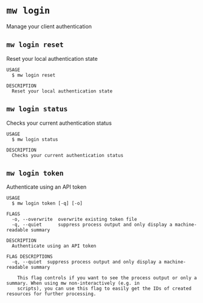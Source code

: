 `mw login`
==========

Manage your client authentication





## `mw login reset`

Reset your local authentication state

```
USAGE
  $ mw login reset

DESCRIPTION
  Reset your local authentication state
```

## `mw login status`

Checks your current authentication status

```
USAGE
  $ mw login status

DESCRIPTION
  Checks your current authentication status
```

## `mw login token`

Authenticate using an API token

```
USAGE
  $ mw login token [-q] [-o]

FLAGS
  -o, --overwrite  overwrite existing token file
  -q, --quiet      suppress process output and only display a machine-readable summary

DESCRIPTION
  Authenticate using an API token

FLAG DESCRIPTIONS
  -q, --quiet  suppress process output and only display a machine-readable summary

    This flag controls if you want to see the process output or only a summary. When using mw non-interactively (e.g. in
    scripts), you can use this flag to easily get the IDs of created resources for further processing.
```
